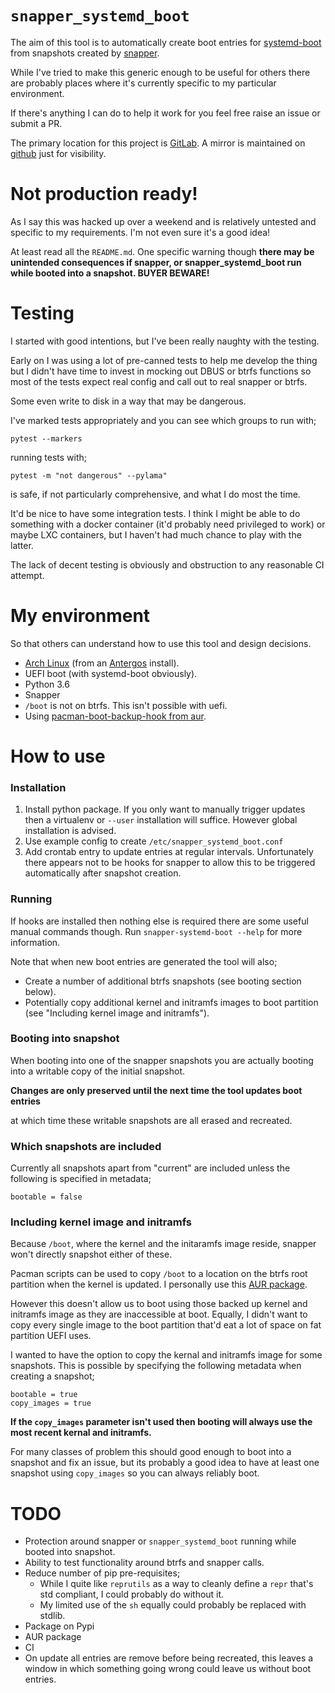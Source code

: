 # `snapper_systemd_boot`
The aim of this tool is to automatically create boot entries for
[systemd-boot](https://www.freedesktop.org/wiki/Software/systemd/systemd-boot/)
from snapshots created by [snapper](http://snapper.io/).

While I've tried to make this generic enough to be useful for others there are
probably places where it's currently specific to my particular environment.

If there's anything I can do to help it work for you feel free raise an issue
or submit a PR.

The primary location for this project is
[GitLab](https://gitlab.com/cscutcher/snapper_systemd_boot).
A mirror is maintained on
[github](https://github.com/cscutcher/snapper_systemd_boot)
just for visibility.

# Not production ready!
As I say this was hacked up over a weekend and is relatively untested and
specific to my requirements. I'm not even sure it's a good idea!

At least read all the `README.md`. One specific warning though **there may be
unintended consequences if snapper, or snapper_systemd_boot run while booted
into a snapshot. BUYER BEWARE!**

# Testing
I started with good intentions, but I've been really naughty with the testing.

Early on I was using a lot of pre-canned tests to help me develop the thing but
I didn't have time to invest in mocking out DBUS or btrfs functions so most of
the tests expect real config and call out to real snapper or btrfs.

Some even write to disk in a way that may be dangerous.

I've marked tests appropriately and you can see which groups to run with;

```
pytest --markers
```

running tests with;

```
pytest -m "not dangerous" --pylama"
```

is safe, if not particularly comprehensive, and what I do most the time.

It'd be nice to have some integration tests. I think I might be able to do
something with a docker container (it'd probably need privileged to work)
or maybe LXC containers, but I haven't had much chance to play with the latter.

The lack of decent testing is obviously and obstruction to any reasonable CI
attempt.

# My environment
So that others can understand how to use this tool and design decisions.

* [Arch Linux](https://www.archlinux.org/) (from an
  [Antergos](https://antergos.com/) install).
* UEFI boot (with systemd-boot obviously).
* Python 3.6
* Snapper
* `/boot` is not on btrfs. This isn't possible with uefi.
* Using
  [pacman-boot-backup-hook from aur](https://aur.archlinux.org/packages/pacman-boot-backup-hook/).

# How to use

### Installation
1. Install python package. If you only want to manually trigger updates then a
   virtualenv or `--user` installation will suffice.
   However global installation is advised.
2. Use example config to create `/etc/snapper_systemd_boot.conf`
3. Add crontab entry to update entries at regular intervals.
   Unfortunately there appears not to be hooks for snapper to allow this to be
   triggered automatically after snapshot creation.

### Running
If hooks are installed then nothing else is required there are some useful
manual commands though.  Run `snapper-systemd-boot --help` for more information.

Note that when new boot entries are generated the tool will also;

* Create a number of additional btrfs snapshots (see booting section below).
* Potentially copy additional kernel and initramfs images to boot partition
  (see "Including kernel image and initramfs").

### Booting into snapshot
When booting into one of the snapper snapshots you are actually booting into a
writable copy of the initial snapshot.

**Changes are only preserved until the next time the tool updates boot entries**

at which time these writable snapshots are all erased and recreated.

### Which snapshots are included
Currently all snapshots apart from "current" are included unless the following
is specified in metadata;

```
bootable = false
```


### Including kernel image and initramfs
Because `/boot`, where the kernel and the initaramfs image reside,
snapper won't directly snapshot either of these.

Pacman scripts can be used to copy `/boot` to a location on the btrfs root
partition when the kernel is updated.
I personally use this
[AUR package](https://aur.archlinux.org/packages/pacman-boot-backup-hook/).

However this doesn't allow us to boot using those backed up kernel and initramfs
image as they are inaccessible at boot.
Equally, I didn't want to copy every single image to the boot partition that'd
eat a lot of space on fat partition UEFI uses.

I wanted to have the option to copy the kernal and initramfs image for some
snapshots. This is possible by specifying the following metadata when creating
a snapshot;

```
bootable = true
copy_images = true
```

**If the `copy_images` parameter isn't used then booting will always use the
most recent kernal and initramfs.**

For many classes of problem this should good enough to boot into a snapshot and
fix an issue, but its probably a good idea to have at least one snapshot using
`copy_images` so you can always reliably boot.


# TODO
* Protection around snapper or `snapper_systemd_boot` running while booted into
  snapshot.
* Ability to test functionality around btrfs and snapper calls.
* Reduce number of pip pre-requisites;
    * While I quite like `reprutils` as a way to cleanly define a `repr`
      that's std compliant, I could probably do without it.
    * My limited use of the `sh` equally could probably be replaced with stdlib.
* Package on Pypi
* AUR package
* CI
* On update all entries are remove before being recreated, this leaves a window
  in which something going wrong could leave us without boot entries.
